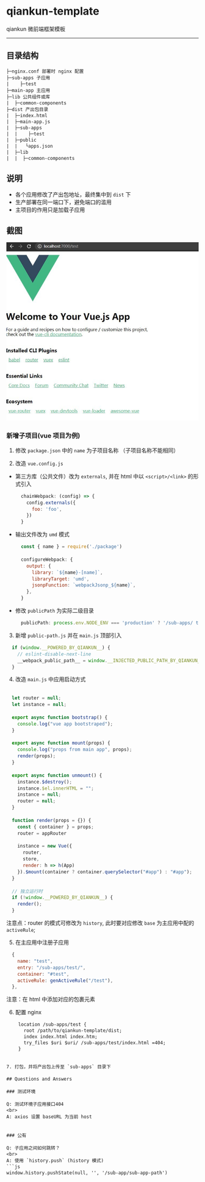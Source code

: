 # qiankun-template

qiankun 微前端框架模板

----------------------------------------------------------------

## 目录结构
```
├─nginx.conf 部署时 nginx 配置
├─sub-apps 子应用
|    ├─test
├─main-app 主应用
├─lib 公共组件或库
|  ├─common-components
├─dist 产出包目录
|  ├─index.html
|  ├─main-app.js
|  ├─sub-apps
|  |    ├─test
|  ├─public
|  |   └apps.json
|  ├─lib
|  |  ├─common-components
```

## 说明
- 各个应用修改了产出包地址，最终集中到 `dist` 下
- 生产部署在同一端口下，避免端口的滥用
- 主项目的作用只是加载子应用

## 截图
![image](https://github.com/PHenryy/qiankun-template/blob/main/screenshot.jpg)


### 新增子项目(vue 项目为例)

1. 修改 `package.json` 中的 `name` 为子项目名称 （子项目名称不能相同）
   
2. 改造 `vue.config.js`

  - 第三方库（公共文件）改为 `externals`, 并在 html 中以 `<script>/<link>` 的形式引入
    ```javascript
      chainWebpack: (config) => {
        config.externals({
          foo: 'foo',
        })
      }
    ```
  - 输出文件改为 `umd` 模式
    ```javascript
      const { name } = require('./package')

      configureWebpack: {
        output: {
          library: `${name}-[name]`,
          libraryTarget: 'umd',
          jsonpFunction: `webpackJsonp_${name}`,
        },
      }
    ```
  - 修改 `publicPath` 为实际二级目录
    ```javascript
      publicPath: process.env.NODE_ENV === 'production' ? '/sub-apps/ test/' : '/',
    ```
3. 新增 `public-path.js` 并在 `main.js` 顶部引入
  ```javascript
    if (window.__POWERED_BY_QIANKUN__) {
      // eslint-disable-next-line
      __webpack_public_path__ = window.__INJECTED_PUBLIC_PATH_BY_QIANKUN__
    }

  ```
4. 改造 `main.js` 中应用启动方式

  ```javascript

    let router = null;
    let instance = null;

    export async function bootstrap() {
      console.log("vue app bootstraped");
    }

    export async function mount(props) {
      console.log("props from main app", props);
      render(props);
    }

    export async function unmount() {
      instance.$destroy();
      instance.$el.innerHTML = "";
      instance = null;
      router = null;
    }

    function render(props = {}) {
      const { container } = props;
      router = appRouter

      instance = new Vue({
        router,
        store,
        render: h => h(App)
      }).$mount(container ? container.querySelector("#app") : "#app");
    }

    // 独立运行时
    if (!window.__POWERED_BY_QIANKUN__) {
      render();
    }

  ```

  注意点：router 的模式可修改为 `history`, 此时要对应修改 `base` 为主应用中配的 `activeRule`;

5. 在主应用中注册子应用
   
  ```javascript
    {
      name: "test",
      entry: "/sub-apps/test/",
      container: "#test",
      activeRule: genActiveRule("/test"),
    },
  ```
  注意：在 html 中添加对应的包裹元素

6. 配置 nginx
   
   ```nginx
    location /sub-apps/test {
      root /path/to/qiankun-template/dist;
      index index.html index.htm;
      try_files $uri $uri/ /sub-apps/test/index.html =404;
    }
  ```

7. 打包，并将产出包上传至 `sub-apps` 目录下

## Questions and Answers

### 测试环境

Q: 测试环境子应用接口404
<br>
A: axios 设置 baseURL 为当前 host


### 公有
  
Q: 子应用之间如何跳转？
<br>
A: 使用 `history.push` (history 模式)
  ```js
  window.history.pushState(null, '', '/sub-app/sub-app-path')
  ```
